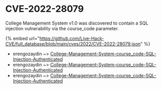 # CVE-2022-28079

College Management System v1.0 was discovered to contain a SQL injection vulnerability via the course_code parameter.

{% embed url="https://github.com/Live-Hack-CVE/full_database/blob/main/cves/2022/CVE-2022-28079.json" %}


* erengozaydin ~> [College-Management-System-course_code-SQL-Injection-Authenticated](https://www.alice-snow.ru/2022/database/cve-2022-28079/college-management-system-course_code-sql-injection-authenticated-erengozaydin)
* erengozaydin ~> [College-Management-System-course_code-SQL-Injection-Authenticated](https://www.alice-snow.ru/2022/database/cve-2022-28079/college-management-system-course_code-sql-injection-authenticated-erengozaydin)
* erengozaydin ~> [College-Management-System-course_code-SQL-Injection-Authenticated](https://www.alice-snow.ru/2022/database/cve-2022-28079/college-management-system-course_code-sql-injection-authenticated-erengozaydin)